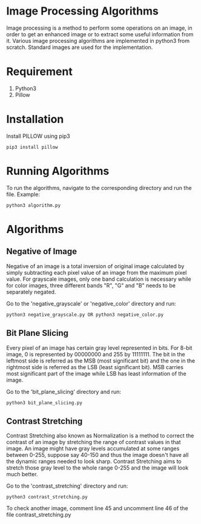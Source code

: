 # Image Processing Algorithms

Image processing is a method to perform some operations on an image, in order to get an enhanced image or to extract some useful information from it. Various image processing algorithms are implemented in python3 from scratch. Standard images are used for the implementation.

# Requirement

1. Python3
2. Pillow

# Installation

Install PILLOW using pip3
``` 
pip3 install pillow
```

# Running Algorithms

To run the algorithms, navigate to the corresponding directory and run the file. Example:

```
python3 algorithm.py
```

# Algorithms

## Negative of Image

Negative of an image is a total inversion of original image calculated by simply subtracting each pixel value of an image from the maximum pixel value. For grayscale images, only one band calculation is necessary while for color images, three different bands "R", "G" and "B" needs to be separately negated.

Go to the 'negative_grayscale' or 'negative_color' directory and run:
```
python3 negative_grayscale.py OR python3 negative_color.py
```

## Bit Plane Slicing

Every pixel of an image has certain gray level represented in bits. For 8-bit image, 0 is represented by 00000000 and 255 by 11111111. The bit in the leftmost side is referred as the MSB (most significant bit) and the one in the rightmost side is referred as the LSB (least significant bit). MSB carries most significant part of the image while LSB has least information of the image.

Go to the 'bit_plane_slicing' directory and run:
```
python3 bit_plane_slicing.py
```

## Contrast Stretching 

Contrast Stretching also known as Normalization is a method to correct the contrast of an image by stretching the range of contrast values in that image. An image might have gray levels accumulated at some ranges between 0-255, suppose say 40-150 and thus the image doesn't have all the dynamic ranges needed to look sharp. Contrast Stretching aims to stretch those gray level to the whole range 0-255 and the image will look much better.

Go to the 'contrast_stretching' directory and run:
```
python3 contrast_stretching.py
```
To check another image, comment line 45 and uncomment line 46 of the file contrast_stretching.py